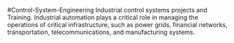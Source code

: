 #Control-System-Engineering
Industrial control systems  projects and Training. Industrial automation plays a critical role in managing the operations of critical infrastructure, such as power grids, financial networks, transportation, telecommunications, and manufacturing systems.
